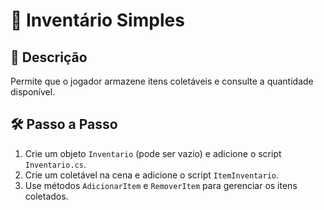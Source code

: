 # 🎒 Inventário Simples

## 📖 Descrição
Permite que o jogador armazene itens coletáveis e consulte a quantidade disponível.

## 🛠️ Passo a Passo
1. Crie um objeto `Inventario` (pode ser vazio) e adicione o script `Inventario.cs`.
2. Crie um coletável na cena e adicione o script `ItemInventario`.
3. Use métodos `AdicionarItem` e `RemoverItem` para gerenciar os itens coletados.
